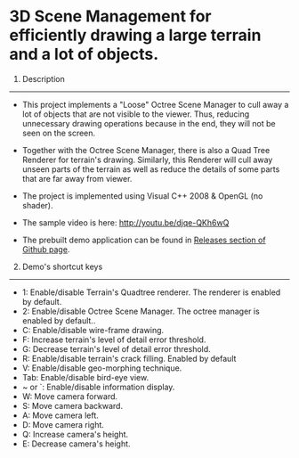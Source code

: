 3D Scene Management for efficiently drawing a large terrain and a lot of objects. 
====================================
1. Description
-------------------
- This project implements a "Loose" Octree Scene Manager to cull away a lot of objects that are not visible to the viewer. Thus, reducing unnecessary drawing operations because in the end, they will not be seen on the screen.
- Together with the Octree Scene Manager, there is also a Quad Tree Renderer for terrain's drawing. Similarly, this Renderer will cull away unseen parts of the terrain as well as reduce the details of some parts that are far away from viewer. 

- The project is implemented using Visual C++ 2008 & OpenGL (no shader).

- The sample video is here: http://youtu.be/djqe-QKh6wQ
- The prebuilt demo application can be found in [Releases section of Github page](https://github.com/kakashidinho/3DSceneManager/releases).

2. Demo's shortcut keys
-------------------
- 1: Enable/disable Terrain's Quadtree renderer. The renderer is enabled by default.
- 2: Enable/disable Octree Scene Manager. The octree manager is enabled by default..
- C: Enable/disable wire-frame drawing.
- F: Increase terrain's level of detail error threshold.
- G: Decrease terrain's level of detail error threshold.
- R: Enable/disable terrain's crack filling. Enabled by default
- V: Enable/disable geo-morphing technique.
- Tab: Enable/disable bird-eye view.
- ~ or `: Enable/disable information display.
- W: Move camera forward.
- S: Move camera backward.
- A: Move camera left.
- D: Move camera right.
- Q: Increase camera's height.
- E: Decrease camera's height.
